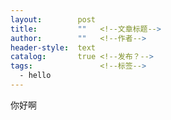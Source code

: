 ```yaml
---  
layout:        post  
title:         ""   <!--文章标题-->  
author:        ""   <!--作者-->   
header-style:  text  
catalog:       true <!--发布？-->  
tags:               <!--标签-->
  - hello
---
```


你好啊
